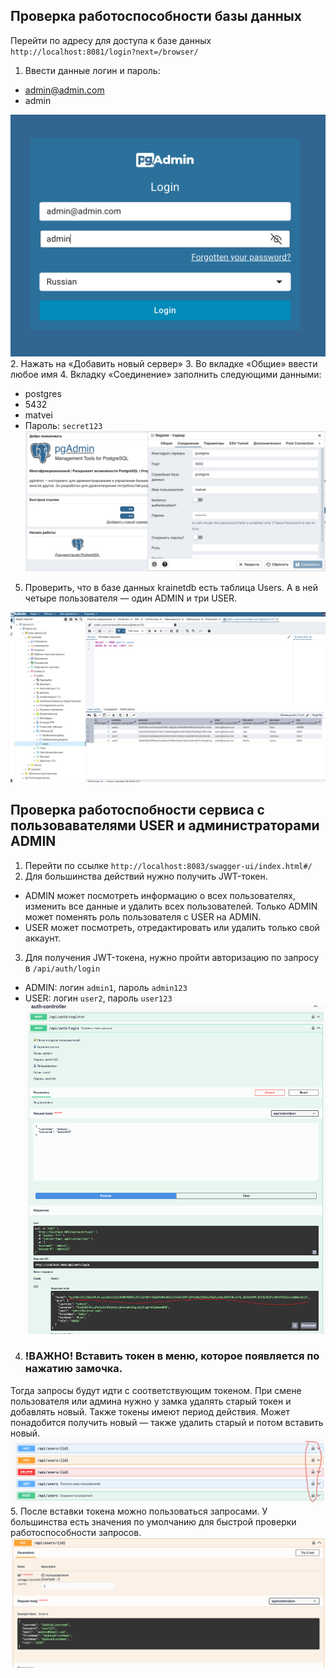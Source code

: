 


## Проверка работоспособности базы данных

Перейти по адресу для доступа к базе данных `http://localhost:8081/login?next=/browser/`

1. Ввести данные логин и пароль:
- admin@admin.com
- admin

![img.png](img.png)
2. Нажать на «Добавить новый сервер»
3. Во вкладке «Общие» ввести любое имя 
4. Вкладку «Соединение» заполнить следующими данными:
- postgres
- 5432
- matvei
- Пароль: `secret123`
![img_1.png](img_1.png)

5. Проверить, что в базе данных krainetdb есть таблица Users. А в ней четыре пользователя —
один ADMIN и три USER. 

![img_2.png](img_2.png)

## Проверка работоспобности сервиса с пользовавателями USER и администраторами ADMIN

1. Перейти по ссылке `http://localhost:8083/swagger-ui/index.html#/`
2. Для большинства действий нужно получить JWT-токен.
- ADMIN может посмотреть информацию о всех пользователях, изменить все данные и
удалить всех пользователей. 
Только ADMIN  может поменять роль пользователя с USER на ADMIN.
- USER может посмотреть, отредактировать или удалить только свой аккаунт. 
3. Для получения JWT-токена, нужно пройти авторизацию по запросу в `/api/auth/login`
- ADMIN: логин `admin1`, пароль `admin123`
- USER: логин `user2`, пароль `user123`
![img_4.png](img_4.png)
4. ### !ВАЖНО! Вставить токен в меню, которое появляется по нажатию замочка. 
Тогда запросы будут идти с соответствующим токеном. При смене пользователя или админа нужно у замка удалять
старый токен и добавлять новый. Также токены имеют период действия. Может понадобится 
получить новый — также удалить старый и потом вставить новый. 
![img_3.png](img_3.png)
5. После вставки токена можно пользоваться запросами. У большинства есть значения по
умолчанию для быстрой проверки работоспособности запросов.
![img_5.png](img_5.png)